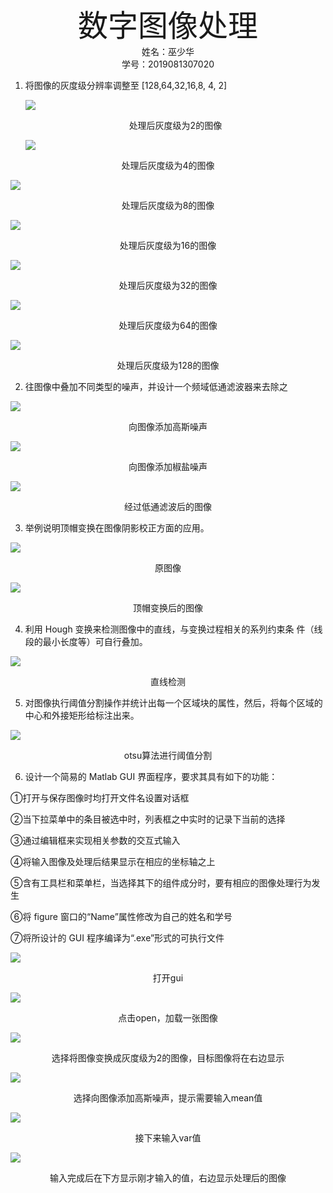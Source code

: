 <center><font size=10>数字图像处理</font></center>

<center>姓名：巫少华</center>

<center>学号：2019081307020</center>



1. 将图像的灰度级分辨率调整至 [128,64,32,16,8, 4, 2]

   

   ![](/disk/course/dip/pic/gray-2.png)

   <center>处理后灰度级为2的图像</center>

   

   ![](/disk/course/dip/pic/gray-4.png)

<center>处理后灰度级为4的图像</center>



![](/disk/course/dip/pic/gray-8.png)

<center>处理后灰度级为8的图像</center>



![](/disk/course/dip/pic/gray-16.png)

<center>处理后灰度级为16的图像</center>

![](/disk/course/dip/pic/gray-32.png)

<center>处理后灰度级为32的图像</center>

![](/disk/course/dip/pic/gray-64.png)

<center>处理后灰度级为64的图像</center>



![](/disk/course/dip/pic/gray-128.png)

<center>处理后灰度级为128的图像</center>











2. 往图像中叠加不同类型的噪声，并设计一个频域低通滤波器来去除之



![](/disk/course/dip/pic/guassion.png)

<center>向图像添加高斯噪声</center>

![](/disk/course/dip/pic/sp.png)

<center>向图像添加椒盐噪声</center>

![](/disk/course/dip/pic/filter.png)

<center>经过低通滤波后的图像</center>





3. 举例说明顶帽变换在图像阴影校正方面的应用。



![](/disk/course/dip/pic/tophat-b.png)

<center>原图像</center>

![](/disk/course/dip/pic/tophat-a.png)

<center>顶帽变换后的图像</center>



4. 利用 Hough 变换来检测图像中的直线，与变换过程相关的系列约束条
   件（线段的最小长度等）可自行叠加。

![](/disk/course/dip/pic/hough.png)

<center>直线检测</center>







5. 对图像执行阈值分割操作并统计出每一个区域块的属性，然后，将每个区域的中心和外接矩形给标注出来。

![](/disk/course/dip/pic/otsu.png)

<center>otsu算法进行阈值分割</center>







6. 设计一个简易的 Matlab GUI 界面程序，要求其具有如下的功能：

①打开与保存图像时均打开文件名设置对话框

②当下拉菜单中的条目被选中时，列表框之中实时的记录下当前的选择

③通过编辑框来实现相关参数的交互式输入

④将输入图像及处理后结果显示在相应的坐标轴之上

⑤含有工具栏和菜单栏，当选择其下的组件成分时，要有相应的图像处理行为发生

⑥将 figure 窗口的“Name”属性修改为自己的姓名和学号

⑦将所设计的 GUI 程序编译为“.exe”形式的可执行文件



![](/disk/course/dip/pic/gui-gui.png)

<center>打开gui</center>



![](/disk/course/dip/pic/gui-open.png)

<center>点击open，加载一张图像</center>



![](/disk/course/dip/pic/gui-gray.png)

<center>选择将图像变换成灰度级为2的图像，目标图像将在右边显示</center>



![](/disk/course/dip/pic/gui-mean.png)

<center>选择向图像添加高斯噪声，提示需要输入mean值</center>



![](/disk/course/dip/pic/gui-var.png)

<center>接下来输入var值</center>



![](/disk/course/dip/pic/gui-guassion.png)

<center>输入完成后在下方显示刚才输入的值，右边显示处理后的图像</center>